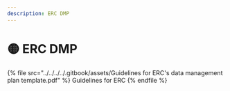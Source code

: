 ```yaml
---
description: ERC DMP
---
```


# 🟡 ERC DMP

{% file src="../../../../.gitbook/assets/Guidelines for ERC's data management plan template.pdf" %}
Guidelines for ERC
{% endfile %}
